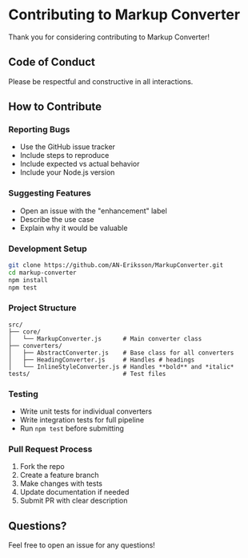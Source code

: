 # Contributing to Markup Converter

Thank you for considering contributing to Markup Converter! 

## Code of Conduct

Please be respectful and constructive in all interactions.

## How to Contribute

### Reporting Bugs
- Use the GitHub issue tracker
- Include steps to reproduce
- Include expected vs actual behavior
- Include your Node.js version

### Suggesting Features
- Open an issue with the "enhancement" label
- Describe the use case
- Explain why it would be valuable

### Development Setup

```bash
git clone https://github.com/AN-Eriksson/MarkupConverter.git
cd markup-converter
npm install
npm test
```

### Project Structure
```
src/
├── core/
│   └── MarkupConverter.js      # Main converter class
├── converters/
│   ├── AbstractConverter.js    # Base class for all converters
│   ├── HeadingConverter.js     # Handles # headings
│   └── InlineStyleConverter.js # Handles **bold** and *italic*
tests/                          # Test files
```

### Testing
- Write unit tests for individual converters
- Write integration tests for full pipeline
- Run `npm test` before submitting

### Pull Request Process
1. Fork the repo
2. Create a feature branch
3. Make changes with tests
4. Update documentation if needed
5. Submit PR with clear description

## Questions?

Feel free to open an issue for any questions!
